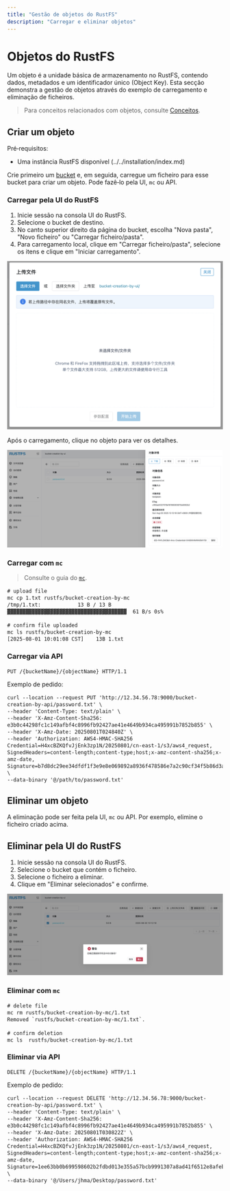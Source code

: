 ```yaml
---
title: "Gestão de objetos do RustFS"
description: "Carregar e eliminar objetos"
---
```


# Objetos do RustFS

Um objeto é a unidade básica de armazenamento no RustFS, contendo dados, metadados e um identificador único (Object Key). Esta secção demonstra a gestão de objetos através do exemplo de carregamento e eliminação de ficheiros.

> Para conceitos relacionados com objetos, consulte [Conceitos](../../concepts/glossary.md).

## Criar um objeto

Pré‑requisitos:

- Uma instância RustFS disponível (../../installation/index.md)

Crie primeiro um [bucket](bucket-create-and-delete.md) e, em seguida, carregue um ficheiro para esse bucket para criar um objeto. Pode fazê‑lo pela UI, `mc` ou API.

### Carregar pela UI do RustFS

1. Inicie sessão na consola UI do RustFS.
1. Selecione o bucket de destino.
1. No canto superior direito da página do bucket, escolha "Nova pasta", "Novo ficheiro" ou "Carregar ficheiro/pasta".
1. Para carregamento local, clique em "Carregar ficheiro/pasta", selecione os itens e clique em "Iniciar carregamento".

![object creation from ui](images/upload_file_from_ui.png)

Após o carregamento, clique no objeto para ver os detalhes.

![object details info](images/object_details_info.png)

### Carregar com `mc`

> Consulte o guia do [`mc`](../mc.md).

```
# upload file
mc cp 1.txt rustfs/bucket-creation-by-mc
/tmp/1.txt:            13 B / 13 B  ▓▓▓▓▓▓▓▓▓▓▓▓▓▓▓▓▓▓▓▓▓▓▓▓▓▓▓▓▓▓▓▓▓▓▓▓▓▓▓  61 B/s 0s%

# confirm file uploaded
mc ls rustfs/bucket-creation-by-mc
[2025-08-01 10:01:08 CST]    13B 1.txt
```

### Carregar via API

```
PUT /{bucketName}/{objectName} HTTP/1.1
```

Exemplo de pedido:

```
curl --location --request PUT 'http://12.34.56.78:9000/bucket-creation-by-api/password.txt' \
--header 'Content-Type: text/plain' \
--header 'X-Amz-Content-Sha256: e3b0c44298fc1c149afbf4c8996fb92427ae41e4649b934ca495991b7852b855' \
--header 'X-Amz-Date: 20250801T024840Z' \
--header 'Authorization: AWS4-HMAC-SHA256 Credential=H4xcBZKQfvJjEnk3zp1N/20250801/cn-east-1/s3/aws4_request, SignedHeaders=content-length;content-type;host;x-amz-content-sha256;x-amz-date, Signature=b7d8dc29ee34dfdf1f3e9e8e069892a8936f478586e7a2c90cf34f5b86d3a2dc' \
--data-binary '@/path/to/password.txt'
```

## Eliminar um objeto

A eliminação pode ser feita pela UI, `mc` ou API. Por exemplo, elimine o ficheiro criado acima.

## Eliminar pela UI do RustFS

1. Inicie sessão na consola UI do RustFS.
1. Selecione o bucket que contém o ficheiro.
1. Selecione o ficheiro a eliminar.
1. Clique em "Eliminar selecionados" e confirme.

![object deletion from ui](images/delete_file_from_ui.png)

### Eliminar com `mc`

```
# delete file
mc rm rustfs/bucket-creation-by-mc/1.txt
Removed `rustfs/bucket-creation-by-mc/1.txt`.

# confirm deletion
mc ls  rustfs/bucket-creation-by-mc/1.txt
```

### Eliminar via API

```
DELETE /{bucketName}/{objectName} HTTP/1.1
```

Exemplo de pedido:

```
curl --location --request DELETE 'http://12.34.56.78:9000/bucket-creation-by-api/password.txt' \
--header 'Content-Type: text/plain' \
--header 'X-Amz-Content-Sha256: e3b0c44298fc1c149afbf4c8996fb92427ae41e4649b934ca495991b7852b855' \
--header 'X-Amz-Date: 20250801T030822Z' \
--header 'Authorization: AWS4-HMAC-SHA256 Credential=H4xcBZKQfvJjEnk3zp1N/20250801/cn-east-1/s3/aws4_request, SignedHeaders=content-length;content-type;host;x-amz-content-sha256;x-amz-date, Signature=1ee63bb0b699598602b2fdbd013e355a57bcb9991307a8ad41f6512e8afebf3a' \
--data-binary '@/Users/jhma/Desktop/password.txt'
```